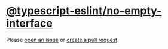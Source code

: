 [@typescript-eslint/no-empty-interface](https://typescript-eslint.io/rules/no-empty-interface)
==============================================================================================
Please [open an issue](https://github.com/rasenplanscher/eslint-config-rasenplanscher/issues/new)
or [create a pull request](https://github.com/rasenplanscher/eslint-config-rasenplanscher/edit/main/src/rules-configurations/@typescript-eslint/no-empty-interface.md)